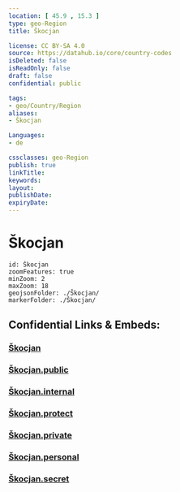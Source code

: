```yaml
---
location: [ 45.9 , 15.3 ] 
type: geo-Region
title: Škocjan

license: CC BY-SA 4.0
source: https://datahub.io/core/country-codes
isDeleted: false
isReadOnly: false
draft: false
confidential: public

tags:
- geo/Country/Region
aliases:
- Škocjan

Languages:
- de

cssclasses: geo-Region
publish: true
linkTitle: 
keywords: 
layout: 
publishDate: 
expiryDate: 
---
```


# Škocjan

```leaflet
id: Škocjan
zoomFeatures: true 
minZoom: 2 
maxZoom: 18
geojsonFolder: ./Škocjan/
markerFolder: ./Škocjan/
```


## Confidential Links & Embeds: 

### [Škocjan](/_Standards/Earth/Continent/Europe/Europe~Central/Slovenia/Regions~Slovenia/Jugovzhodna_Slovenija/counties~Jugovzhodna_Slovenija/Škocjan.md) 

### [Škocjan.public](/_public/Earth/Continent/Europe/Europe~Central/Slovenia/Regions~Slovenia/Jugovzhodna_Slovenija/counties~Jugovzhodna_Slovenija/Škocjan.public.md) 

### [Škocjan.internal](/_internal/Earth/Continent/Europe/Europe~Central/Slovenia/Regions~Slovenia/Jugovzhodna_Slovenija/counties~Jugovzhodna_Slovenija/Škocjan.internal.md) 

### [Škocjan.protect](/_protect/Earth/Continent/Europe/Europe~Central/Slovenia/Regions~Slovenia/Jugovzhodna_Slovenija/counties~Jugovzhodna_Slovenija/Škocjan.protect.md) 

### [Škocjan.private](/_private/Earth/Continent/Europe/Europe~Central/Slovenia/Regions~Slovenia/Jugovzhodna_Slovenija/counties~Jugovzhodna_Slovenija/Škocjan.private.md) 

### [Škocjan.personal](/_personal/Earth/Continent/Europe/Europe~Central/Slovenia/Regions~Slovenia/Jugovzhodna_Slovenija/counties~Jugovzhodna_Slovenija/Škocjan.personal.md) 

### [Škocjan.secret](/_secret/Earth/Continent/Europe/Europe~Central/Slovenia/Regions~Slovenia/Jugovzhodna_Slovenija/counties~Jugovzhodna_Slovenija/Škocjan.secret.md)

